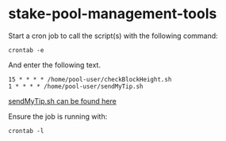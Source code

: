 # stake-pool-management-tools

Start a cron job to call the script(s) with the following command:

`crontab -e`

And enter the following text.

```
15 * * * * /home/pool-user/checkBlockHeight.sh
1 * * * * /home/pool-user/sendMyTip.sh
```

[sendMyTip.sh can be found here](https://github.com/papacarp/pooltool.io/blob/master/sendmytip/shell/sendmytip.sh)

Ensure the job is running with:

`crontab -l`




